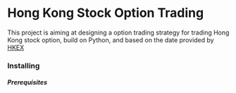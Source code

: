 # Hong Kong Stock Option Trading

This project is aiming at designing a option trading strategy for trading Hong Kong stock option, build on Python, and based on the date provided by [HKEX](http://www.hkex.com.hk/)

### Installing
##### Prerequisites
